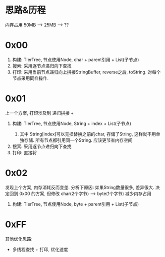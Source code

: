 

# 思路&历程

内存占用 50MB --> 25MB --> ?? 

# 0x00
1. 构建: TierTree, 节点使用Node, char + parent引用 + List<Node>(子节点)
2. 搜索: 采用逐节点递归向下查找
3. 打印: 采用当前节点递归向上拼接StringBuffer, reverse之后, toString. 对每个节点采用同样操作. 


# 0x01
上一个方案, 打印涉及到 递归拼接 + 
 
1. 构建: TierTree, 节点使用Node, String + index + List<Node>(子节点) 
   1. 其中 String[index]可以无损替换之前的char, 存储了String, 这样就不用单独存储. 所有节点都引用同一个String. 应该更节省内存空间
2. 搜索: 采用逐节点递归向下查找
3. 打印: 直接将


# 0x02
发现上个方案, 内存消耗反而变差. 
分析下原因: 
如果String数量很多, 差异很大. 
决定回到 0x00 的方案, 但修改 char(2个字节) --> byte(1个字节) 
减少内存占用

1. 构建: TierTree, 节点使用Node, byte + parent引用 + List<Node>(子节点)




# 0xFF
其他优化思路:
* 多线程查找 + 打印, 优化速度